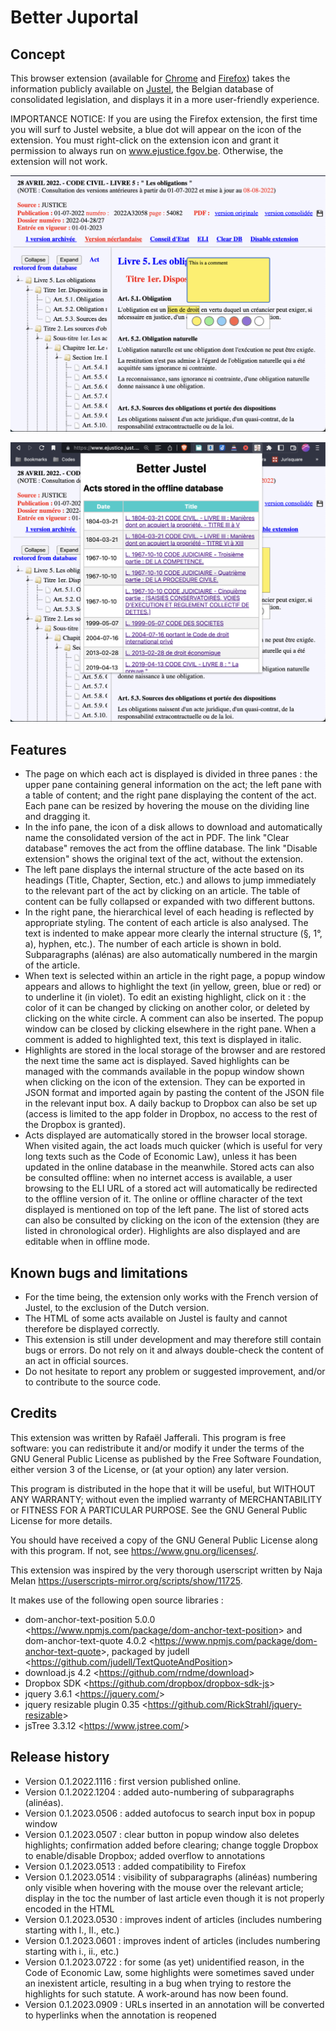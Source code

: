 # Better Juportal

## Concept

This browser extension (available for [Chrome](https://chrome.google.com/webstore/detail/better-justel/jjknlnihcjeefjgdacaanbiedamibimp) and [Firefox](https://addons.mozilla.org/fr/firefox/addon/better-justel/)) takes the information publicly available on [Justel](https://www.ejustice.just.fgov.be/loi/loi.htm), the Belgian database of consolidated legislation, and displays it in a more user-friendly experience.

IMPORTANCE NOTICE: If you are using the Firefox extension, the first time you will surf to Justel website, a blue dot will appear on the icon of the extension. You must right-click on the extension icon and grant it permission to always run on www.ejustice.fgov.be. Otherwise, the extension will not work.

![Screenshot 1](doc/screenshot1.png)

![Screenshot 2](doc/screenshot2.png)

## Features

- The page on which each act is displayed is divided in three panes : the upper pane containing general information on the act; the left pane with a table of content; and the right pane displaying the content of the act. Each pane can be resized by hovering the mouse on the dividing line and dragging it.
- In the info pane, the icon of a disk allows to download and automatically name the consolidated version of the act in PDF. The link "Clear database" removes the act from the offline database. The link "Disable extension" shows the original text of the act, without the extension.
- The left pane displays the internal structure of the acte based on its headings (Title, Chapter, Section, etc.) and allows to jump immediately to the relevant part of the act by clicking on an article. The table of content can be fully collapsed or expanded with two different buttons.
- In the right pane, the hierarchical level of each heading is reflected by appropriate styling. The content of each article is also analysed. The text is indented to make appear more clearly the internal structure (§, 1°, a), hyphen, etc.). The number of each article is shown in bold. Subparagraphs (alénas) are also automatically numbered in the margin of the article.
- When text is selected within an article in the right page, a popup window appears and allows to highlight the text (in yellow, green, blue or red) or to underline it (in violet). To edit an existing highlight, click on it : the color of it can be changed by clicking on another color, or deleted by clicking on the white circle. A comment can also be inserted. The popup window can be closed by clicking elsewhere in the right pane. When a comment is added to highlighted text, this text is displayed in italic.
- Highlights are stored in the local storage of the browser and are restored the next time the same act is displayed. Saved highlights can be managed with the commands available in the popup window shown when clicking on the icon of the extension. They can be exported in JSON format and imported again by pasting the content of the JSON file in the relevant input box. A daily backup to Dropbox can also be set up (access is limited to the app folder in Dropbox, no access to the rest of the Dropbox is granted).
- Acts displayed are automatically stored in the browser local storage. When visited again, the act loads much quicker (which is useful for very long texts such as the Code of Economic Law), unless it has been updated in the online database in the meanwhile. Stored acts can also be consulted offline: when no internet access is available, a user browsing to the ELI URL of a stored act will automatically be redirected to the offline version of it. The online or offline character of the text displayed is mentioned on top of the left pane. The list of stored acts can also be consulted by clicking on the icon of the extension (they are listed in chronological order). Highlights are also displayed and are editable when in offline mode.

## Known bugs and limitations

- For the time being, the extension only works with the French version of Justel, to the exclusion of the Dutch version.
- The HTML of some acts available on Justel is faulty and cannot therefore be displayed correctly.
- This extension is still under development and may therefore still contain bugs or errors. Do not rely on it and always double-check the content of an act in official sources.
- Do not hesitate to report any problem or suggested improvement, and/or to contribute to the source code.

## Credits

This extension was written by Rafaël Jafferali. This program is free software: you can redistribute it and/or modify it under the terms of the GNU General Public License as published by the Free Software Foundation, either version 3 of the License, or (at your option) any later version.

This program is distributed in the hope that it will be useful, but WITHOUT ANY WARRANTY; without even the implied warranty of MERCHANTABILITY or FITNESS FOR A PARTICULAR PURPOSE. See the GNU General Public License for more details.

You should have received a copy of the GNU General Public License along with this program. If not, see <https://www.gnu.org/licenses/>.

This extension was inspired by the very thorough userscript written by Naja Melan <https://userscripts-mirror.org/scripts/show/11725>.

It makes use of the following open source libraries :

- dom-anchor-text-position 5.0.0 &lt;https://www.npmjs.com/package/dom-anchor-text-position&gt; and dom-anchor-text-quote 4.0.2 &lt;https://www.npmjs.com/package/dom-anchor-text-quote&gt;, packaged by judell &lt;https://github.com/judell/TextQuoteAndPosition&gt;
- download.js 4.2 &lt;https://github.com/rndme/download&gt;
- Dropbox SDK &lt;https://github.com/dropbox/dropbox-sdk-js&gt;
- jquery 3.6.1 &lt;https://jquery.com/&gt;
- jquery resizable plugin 0.35 &lt;https://github.com/RickStrahl/jquery-resizable&gt;
- jsTree 3.3.12 &lt;https://www.jstree.com/&gt;

## Release history
- Version 0.1.2022.1116 : first version published online.
- Version 0.1.2022.1204 : added auto-numbering of subparagraphs (alinéas).
- Version 0.1.2023.0506 : added autofocus to search input box in popup window
- Version 0.1.2023.0507 : clear button in popup window also deletes highlights; confirmation added before clearing; change toggle Dropbox to enable/disable Dropbox; added overflow to annotations
- Version 0.1.2023.0513 : added compatibility to Firefox
- Version 0.1.2023.0514 : visibility of subparagraphs (alinéas) numbering only visible when hovering with the mouse over the relevant article; display in the toc the number of last article even though it is not properly encoded in the HTML
- Version 0.1.2023.0530 : improves indent of articles (includes numbering starting with I., II., etc.)
- Version 0.1.2023.0601 : improves indent of articles (includes numbering starting with i., ii., etc.)
- Version 0.1.2023.0722 : for some (as yet) unidentified reason, in the Code of Economic Law, some highlights were sometimes saved under an inexistent article, resulting in a bug when trying to restore the highlights for such statute. A work-around has now been found.
- Version 0.1.2023.0909 : URLs inserted in an annotation will be converted to hyperlinks when the annotation is reopened
